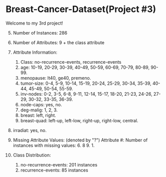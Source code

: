 # Breast-Cancer-Dataset(Project #3)
Welcome to my 3rd project! 

5. Number of Instances: 286

6. Number of Attributes: 9 + the class attribute

7. Attribute Information:
   1. Class: no-recurrence-events, recurrence-events
   2. age: 10-19, 20-29, 30-39, 40-49, 50-59, 60-69, 70-79, 80-89, 90-99.
   3. menopause: lt40, ge40, premeno.
   4. tumor-size: 0-4, 5-9, 10-14, 15-19, 20-24, 25-29, 30-34, 35-39, 40-44,
                  45-49, 50-54, 55-59.
   5. inv-nodes: 0-2, 3-5, 6-8, 9-11, 12-14, 15-17, 18-20, 21-23, 24-26,
                 27-29, 30-32, 33-35, 36-39.
   6. node-caps: yes, no.
   7. deg-malig: 1, 2, 3.
   8. breast: left, right.
   9. breast-quad: left-up, left-low, right-up,	right-low, central.
  10. irradiat:	yes, no.

8. Missing Attribute Values: (denoted by "?")
   Attribute #:  Number of instances with missing values:
   6.             8
   9.             1.

9. Class Distribution:
    1. no-recurrence-events: 201 instances
    2. recurrence-events: 85 instances
